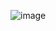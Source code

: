 ![image](https://user-images.githubusercontent.com/14217750/44971541-f11a8a80-af90-11e8-95c9-b9bf311bdc55.png)
